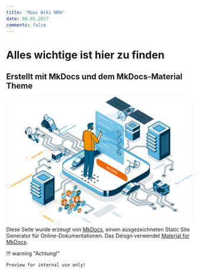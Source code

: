 ```yaml
---
title: 'Maas Wiki NRW'
date: 08.05.2017
comments: false
---
```

# Alles wichtige ist hier zu finden

## Erstellt mit MkDocs und dem MkDocs-Material Theme
![Ein Maas Held](images/hero_image%5B1%5D.svg)
 Diese Seite wurde erzeugt von [MkDocs](http://www.mkdocs.org), einem ausgezeichneten Static Site Generator für Online-Dokumentationen. Das Deisgn verwendet [Material for MkDocs](https://squidfunk.github.io/mkdocs-material/).

!!! warning "Achtung!"

    Preview for internal use only!
